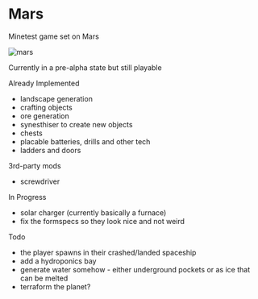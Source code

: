 # Mars
Minetest game set on Mars

![mars](https://user-images.githubusercontent.com/16059496/142211718-ecb6bae8-90c9-475b-851a-85f6d9a9b951.png)

Currently in a pre-alpha state but still playable

Already Implemented
- landscape generation
- crafting objects
- ore generation 
- synesthiser to create new objects
- chests
- placable batteries, drills and other tech
- ladders and doors

3rd-party mods
- screwdriver

In Progress
- solar charger (currently basically a furnace) 
- fix the formspecs so they look nice and not weird


Todo
- the player spawns in their crashed/landed spaceship
- add a hydroponics bay
- generate water somehow - either underground pockets or as ice that can be melted
- terraform the planet?
